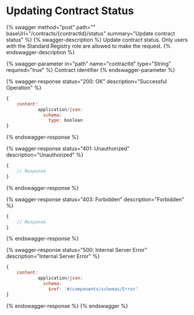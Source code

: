 # Updating Contract Status

{% swagger method="post" path="" baseUrl="/contracts/{contractId}/status" summary="Update contract status" %}
{% swagger-description %}
Update contract status. Only users with the Standard Registry role are allowed to make the request.
{% endswagger-description %}

{% swagger-parameter in="path" name="contractId" type="String" required="true" %}
Contract identifier
{% endswagger-parameter %}

{% swagger-response status="200: OK" description="Successful Operation" %}
```javascript
{
    content:
            application/json:
              schema:
                type: boolean
}
```
{% endswagger-response %}

{% swagger-response status="401: Unauthorized" description="Unauthorized" %}
```javascript
{
    // Response
}
```
{% endswagger-response %}

{% swagger-response status="403: Forbidden" description="Forbidden" %}
```javascript
{
    // Response
}
```
{% endswagger-response %}

{% swagger-response status="500: Internal Server Error" description="Internal Server Error" %}
```javascript
{
    content:
            application/json:
              schema:
                $ref: '#/components/schemas/Error'
}
```
{% endswagger-response %}
{% endswagger %}
